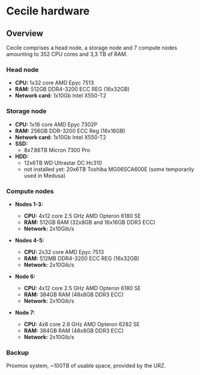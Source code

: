 # Cecile hardware

## Overview

Cecile comprises a head node, a storage node and 7 compute nodes amounting to 352 CPU cores and 3,3 TB of RAM.

### Head node

- **CPU:** 1x32 core AMD Epyc 7513
- **RAM:** 512GB DDR4-3200 ECC REG (16x32GB)
- **Network card:** 1x10Gb Intel X550-T2

### Storage node

- **CPU:** 1x16 core AMD Epyc 7302P
- **RAM:** 256GB DDR-3200 ECC Reg (16x16GB)
- **Network card:** 1x10Gb Intel X550-T2
- **SSD:**
    - 8x7.86TB Micron 7300 Pro
- **HDD:**
    - 12x6TB WD Ultrastar DC Hc310
    - not installed yet: 20x6TB Toshiba MG06SCA600E (some temporarily used in Medusa)

### Compute nodes

- **Nodes 1-3:**

    - **CPU:** 4x12 core 2.5 GHz AMD Opteron 6180 SE
    - **RAM:** 512GB RAM (32x8GB and 16x16GB DDR3 ECC)
    - **Network:** 2x10Gib/s

- **Nodes 4-5:**

    - **CPU:** 2x32 core AMD Epyc 7513
    - **RAM:** 512MB DDR4-3200 ECC REG (16x32GB)
    - **Network:** 2x10Gib/s

- **Node 6:**

    - **CPU:** 4x12 core 2.5 GHz AMD Opteron 6180 SE
    - **RAM:** 384GB RAM (48x8GB DDR3 ECC)
    - **Network:** 2x10Gib/s

- **Node 7:**

    - **CPU:** 4x8 core 2.6 GHz AMD Opteron 6282 SE
    - **RAM:** 384GB RAM (48x8GB DDR3 ECC)
    - **Network:** 2x10Gib/s

### Backup

Proxmox system, ~100TB of usable space, provided by the URZ.
